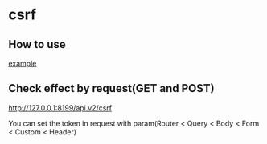 # csrf

## How to use

[example](example_test.go)

## Check effect by request(GET and POST)

http://127.0.0.1:8199/api.v2/csrf

You can set the token in request with param(Router < Query < Body < Form < Custom < Header)

